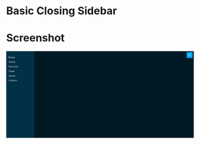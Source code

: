 # Basic Closing Sidebar
# Screenshot
![alt text](https://github.com/fulutas/closing-sidebar/blob/main/SS/closing-sidebar.gif)
